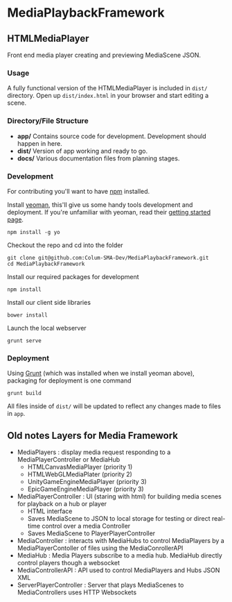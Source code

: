# MediaPlaybackFramework


## HTMLMediaPlayer

Front end media player creating and previewing MediaScene JSON.

### Usage
A fully functional version of the HTMLMediaPlayer is included in `dist/` directory.  Open up `dist/index.html` in your browser and start editing a scene.

### Directory/File Structure

- __app/__ Contains source code for development.  Development should happen in here.
- __dist/__ Version of app working and ready to go.
- __docs/__ Various documentation files from planning stages.

### Development
For contributing you'll want to have [npm](https://www.npmjs.org/) installed.

Install [yeoman](http://yeoman.io/), this'll give us some handy tools development and deployment.  If you're unfamiliar with yeoman, read their [getting started page](http://yeoman.io/gettingstarted.html).
```
npm install -g yo
```

Checkout the repo and cd into the folder
```
git clone git@github.com:Colum-SMA-Dev/MediaPlaybackFramework.git
cd MediaPlaybackFramework
```

Install our required packages for development
```
npm install
```

Install our client side libraries
```
bower install
```


Launch the local webserver
```
grunt serve
```

### Deployment

Using [Grunt](http://gruntjs.com/) (which was installed when we install yeoman above), packaging for deployment is one command
```
grunt build
```

All files inside of `dist/` will be updated to reflect any changes made to files in `app`.











Old notes Layers for Media Framework
---------------------


- MediaPlayers : display media request responding to a MediaPlayerController or MediaHub
  - HTMLCanvasMediaPlayer (priority 1)
  - HTMLWebGLMediaPlater (priority 2)
  - UnityGameEngineMediaPlayer (priority 3)
  - EpicGameEngineMediaPlayer (priority 3)
- MediaPlayerController : UI (staring with html) for building media scenes for playback on a hub or player
  - HTML interface
  - Saves MediaScene to JSON to local storage for testing or direct real-time control over a media Controller
  - Saves MediaScene to PlayerPlayerController
- MediaController : interacts with MediaHubs to control MediaPlayers by a MediaPlayerContoller of files using the MediaConrollerAPI
- MediaHub : Media Players subscribe to a media hub. MediaHub directly control players though a websocket
- MediaControllerAPI : API used to control MediaPlayers and Hubs JSON XML
- ServerPlayerController : Server that plays MediaScenes to MediaControllers uses HTTP Websockets
